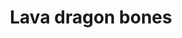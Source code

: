 ---
layout: item
title: Lava dragon bones
item-id: 11943
datatable: true
id: 11943
name: "Lava dragon bones"
members: true
lowalch: 60
highalch: 90
examine: "Bones of a lava dragon."
monsters:
  - id: 6593
    name: "Lava dragon"
    members: true
    combat_level: 252
    wiki_url: "https://oldschool.runescape.wiki/w/Lava_dragon"
    drops:
      - quantity: "1"
        rarity: 1
    image: "https://oldschool.runescape.wiki/images/thumb/d/d9/Lava_dragon.png/290px-Lava_dragon.png?3575f"
---